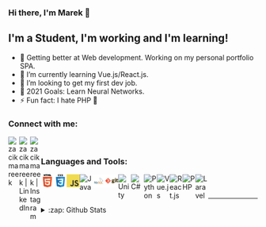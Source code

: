 ### Hi there, I'm Marek 👋

## I'm a Student, I'm working and I'm learning!

- 🔭 Getting better at Web development. Working on my personal portfolio SPA. 
- 🌱 I’m currently learning Vue.js/React.js.
- 👯 I’m looking to get my first dev job.
- 🥅 2021 Goals: Learn Neural Networks.
- ⚡ Fun fact: I hate PHP 😬

### Connect with me:

[<img align="left" alt="zacikmareek" width="22px" src="https://image.flaticon.com/icons/svg/124/124010.svg" />][Facebook]
[<img align="left" alt="zacikmareek | LinkedIn" width="22px" src="https://image.flaticon.com/icons/svg/174/174857.svg" />][linkedin]
[<img align="left" alt="zacikmareek | Instagram" width="22px" src="https://upload.wikimedia.org/wikipedia/commons/a/a5/Instagram_icon.png" />][instagram]

<br />

### Languages and Tools:

[<img align="left" alt="HTML5" width="26px" src="https://raw.githubusercontent.com/github/explore/80688e429a7d4ef2fca1e82350fe8e3517d3494d/topics/html/html.png" />][HTML]
[<img align="left" alt="CSS3" width="26px" src="https://raw.githubusercontent.com/github/explore/80688e429a7d4ef2fca1e82350fe8e3517d3494d/topics/css/css.png" />][CSS]
[<img align="left" alt="JavaScript" width="26px" src="https://raw.githubusercontent.com/github/explore/80688e429a7d4ef2fca1e82350fe8e3517d3494d/topics/javascript/javascript.png" />][JavaScript]
[<img align="left" alt="Java" width="26px" src="https://cdn.iconscout.com/icon/free/png-256/java-43-569305.png" />][Java]
[<img align="left" alt="MySQL" width="26px" src="https://raw.githubusercontent.com/github/explore/80688e429a7d4ef2fca1e82350fe8e3517d3494d/topics/mysql/mysql.png" />][MySQL]
[<img align="left" alt="Git" width="26px" src="https://raw.githubusercontent.com/github/explore/80688e429a7d4ef2fca1e82350fe8e3517d3494d/topics/git/git.png" />][GIT]
[<img align="left" alt="Unity" width="26px" src="https://cdn4.iconfinder.com/data/icons/logos-brands-5/24/unity-512.png" />][Unity]
[<img align="left" alt="C#" width="26px" src="https://seeklogo.com/images/C/c-sharp-c-logo-02F17714BA-seeklogo.com.png" />][C#]
[<img align="left" alt="Python" width="26px" src="https://cdn3.iconfinder.com/data/icons/logos-and-brands-adobe/512/267_Python-512.png" />][Python]
[<img align="left" alt="Vue.js" width="26px" src="https://www.google.com/url?sa=i&url=https%3A%2F%2Fwww.stickpng.com%2Fimg%2Ficons-logos-emojis%2Ftech-companies%2Fvue-js-logo&psig=AOvVaw0YPYqsMn5M5-JxCn2GdrYr&ust=1615711866683000&source=images&cd=vfe&ved=0CAIQjRxqFwoTCMin0_HxrO8CFQAAAAAdAAAAABAJ" />][Vue.js]
[<img align="left" alt="React.js" width="26px" src="https://cdn.iconscout.com/icon/free/png-256/react-1-282599.png" />][React.js]
[<img align="left" alt="PHP" width="26px" src="https://cdn.iconscout.com/icon/free/png-512/php-2038871-1720084.png" />][PHP]
[<img align="left" alt="Laravel" width="26px" src="https://turreta.com/wp-content/uploads/2018/10/laravel-logo.png" />][Laravel]


<br />
<br />

---
<details>
  <summary>:zap: Github Stats</summary>


  <img align="left" alt="zacikmareek's Github Stats" src="https://github-readme-stats.vercel.app/api?username=zacikmareek&show_icons=true&theme=radical&hide_border=true" />
  

</details>

[Facebook]: https://www.facebook.com/marekzacik
[instagram]: https://www.instagram.com/zarek_macik/
[linkedin]: https://www.linkedin.com/in/zacikmareek
[HTML]: https://en.wikipedia.org/wiki/HTML
[CSS]: https://en.wikipedia.org/wiki/Cascading_Style_Sheets
[JavaScript]: https://www.javascript.com/
[Java]: https://www.java.com/en/
[MySQL]: https://www.mysql.com/
[GIT]: https://git-scm.com/
[Unity]: https://unity.com/
[C#]: https://en.wikipedia.org/wiki/C_Sharp_(programming_language)
[Python]: https://www.python.org/
[Vue.js]: https://vuejs.org
[React.js]: https://reactjs.org
[PHP]: https://www.php.net
[Laravel]: https://laravel.com
